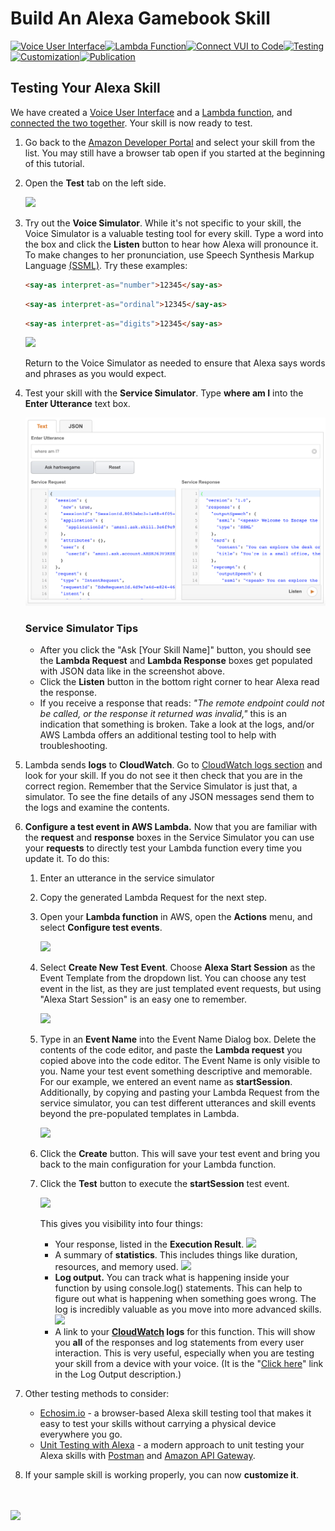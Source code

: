 # Build An Alexa Gamebook Skill
[![Voice User Interface](https://m.media-amazon.com/images/G/01/mobile-apps/dex/alexa/alexa-skills-kit/tutorials/navigation/1-locked._TTH_.png)](./1-voice-user-interface.md)[![Lambda Function](https://m.media-amazon.com/images/G/01/mobile-apps/dex/alexa/alexa-skills-kit/tutorials/navigation/2-locked._TTH_.png)](./2-lambda-function.md)[![Connect VUI to Code](https://m.media-amazon.com/images/G/01/mobile-apps/dex/alexa/alexa-skills-kit/tutorials/navigation/3-locked._TTH_.png)](./3-connect-vui-to-code.md)[![Testing](https://m.media-amazon.com/images/G/01/mobile-apps/dex/alexa/alexa-skills-kit/tutorials/navigation/4-on._TTH_.png)](./4-testing.md)[![Customization](https://m.media-amazon.com/images/G/01/mobile-apps/dex/alexa/alexa-skills-kit/tutorials/navigation/5-off._TTH_.png)](./5-customization.md)[![Publication](https://m.media-amazon.com/images/G/01/mobile-apps/dex/alexa/alexa-skills-kit/tutorials/navigation/6-off._TTH_.png)](./6-publication.md)

## Testing Your Alexa Skill

We have created a [Voice User Interface](./1-voice-user-interface.md) and a [Lambda function](./2-lambda-function.md), and [connected the two together](./3-connect-vui-to-lambda.md).  Your skill is now ready to test.

1.  Go back to the [Amazon Developer Portal](https://developer.amazon.com/edw/home.html#/skills/list) and select your skill from the list. You may still have a browser tab open if you started at the beginning of this tutorial.

2.  Open the **Test** tab on the left side.

    <img src="https://m.media-amazon.com/images/G/01/mobile-apps/dex/alexa/alexa-skills-kit/tutorials/general/4-2-test-tab._TTH_.png" />

3.  Try out the **Voice Simulator**. While it's not specific to your skill, the Voice Simulator is a valuable testing tool for every skill. Type a word into the box and click the **Listen** button to hear how Alexa will pronounce it. To make changes to her pronunciation, use Speech Synthesis Markup Language [(SSML)](https://developer.amazon.com/public/solutions/alexa/alexa-skills-kit/docs/speech-synthesis-markup-language-ssml-reference). Try these examples:

    ```html
    <say-as interpret-as="number">12345</say-as>
    ```

    ```html
    <say-as interpret-as="ordinal">12345</say-as>
    ```

    ```html
    <say-as interpret-as="digits">12345</say-as>
    ```

    <img src="https://m.media-amazon.com/images/G/01/mobile-apps/dex/alexa/alexa-skills-kit/tutorials/general/4-3-voice-simulator._TTH_.png" />

    Return to the Voice Simulator as needed to ensure that Alexa says words and phrases as you would expect.

4.  Test your skill with the **Service Simulator**. Type **where am I** into the **Enter Utterance** text box.

    <img src="4-4-service-simulator._TTH_.png" />

    ### Service Simulator Tips
    * After you click the "Ask [Your Skill Name]" button, you should see the **Lambda Request** and **Lambda Response** boxes get populated with JSON data like in the screenshot above.
    * Click the **Listen** button in the bottom right corner to hear Alexa read the response.
    * If you receive a response that reads: *"The remote endpoint could not be called, or the response it returned was invalid,"* this is an indication that something is broken.  Take a look at the logs, and/or AWS Lambda offers an additional testing tool to help with troubleshooting.

5.  Lambda sends **logs** to **CloudWatch**. Go to [CloudWatch logs section](https://console.aws.amazon.com/cloudwatch/home#logs) and look for your skill. If you do not see it then check that you are in the correct region. Remember that the Service Simulator is just that, a simulator. To see the fine details of any JSON messages send them to the logs and examine the contents.

6.  **Configure a test event in AWS Lambda.** Now that you are familiar with the **request** and **response** boxes in the Service Simulator you can use your **requests** to directly test your Lambda function every time you update it.  To do this:
    1.  Enter an utterance in the service simulator

    2.  Copy the generated Lambda Request for the next step.

    3.  Open your **Lambda function** in AWS, open the **Actions** menu, and select **Configure test events**.

        <img src="https://m.media-amazon.com/images/G/01/mobile-apps/dex/alexa/alexa-skills-kit/tutorials/general/4-5-2-configure-test-event._TTH_.png" />

    4.  Select **Create New Test Event**. Choose **Alexa Start Session** as the Event Template from the dropdown list. You can choose any test event in the list, as they are just templated event requests, but using "Alexa Start Session" is an easy one to remember.  

        <img src="https://m.media-amazon.com/images/G/01/mobile-apps/dex/alexa/alexa-skills-kit/tutorials/general/4-5-3-alexa-start-session._TTH_.png" />

    5.  Type in an **Event Name** into the Event Name Dialog box. Delete the contents of the code editor, and paste the **Lambda request** you copied above into the code editor. The Event Name is only visible to you. Name your test event something descriptive and memorable. For our example, we entered an event name as **startSession**. Additionally, by copying and pasting your Lambda Request from the service simulator, you can test different utterances and skill events beyond the pre-populated templates in Lambda.

        <img src="https://m.media-amazon.com/images/G/01/mobile-apps/dex/alexa/alexa-skills-kit/tutorials/fact/4-5-4-paste-request._TTH_.png" />

    6.  Click the **Create** button. This will save your test event and bring you back to the main configuration for your Lambda function.

    7.  Click the **Test** button to execute the **startSession** test event.

        <img src="https://m.media-amazon.com/images/G/01/mobile-apps/dex/alexa/alexa-skills-kit/tutorials/general/4-5-5-save-and-test._TTH_.png" />

        This gives you visibility into four things:
        *  Your response, listed in the **Execution Result**.
           <img src="https://m.media-amazon.com/images/G/01/mobile-apps/dex/alexa/alexa-skills-kit/tutorials/fact/4-5-5-1-execution-result._TTH_.png" />
        *  A summary of **statistics**. This includes things like duration, resources, and memory used.
           <img src="https://m.media-amazon.com/images/G/01/mobile-apps/dex/alexa/alexa-skills-kit/tutorials/general/4-5-5-2-summary._TTH_.png" />
        *  **Log output.**  You can track what is happening inside your function by using console.log() statements. This can help to figure out what is happening when something goes wrong.  The log is incredibly valuable as you move into more advanced skills.
           <img src="https://m.media-amazon.com/images/G/01/mobile-apps/dex/alexa/alexa-skills-kit/tutorials/general/4-5-5-3-log-output._TTH_.png"/>
        *  A link to your **[CloudWatch](https://console.aws.amazon.com/cloudwatch/home?region=us-east-1#logs:) logs** for this function.  This will show you **all** of the responses and log statements from every user interaction.  This is very useful, especially when you are testing your skill from a device with your voice.  (It is the "[Click here](https://console.aws.amazon.com/cloudwatch/home?region=us-east-1#logs:)" link in the Log Output description.)

7.  Other testing methods to consider:
    *  [Echosim.io](https://echosim.io) - a browser-based Alexa skill testing tool that makes it easy to test your skills without carrying a physical device everywhere you go.
    *  [Unit Testing with Alexa](https://github.com/alexa/alexa-cookbook/tree/master/testing/postman/README.md) - a modern approach to unit testing your Alexa skills with [Postman](http://getpostman.com) and [Amazon API Gateway](http://aws.amazon.com/apigateway).

8.  If your sample skill is working properly, you can now **customize it**.

<br/><br/>
<a href="./5-customization.md"><img src="https://m.media-amazon.com/images/G/01/mobile-apps/dex/alexa/alexa-skills-kit/tutorials/general/buttons/button_next_customization._TTH_.png" /></a>

<img height="1" width="1" src="https://www.facebook.com/tr?id=1847448698846169&ev=PageView&noscript=1"/>

